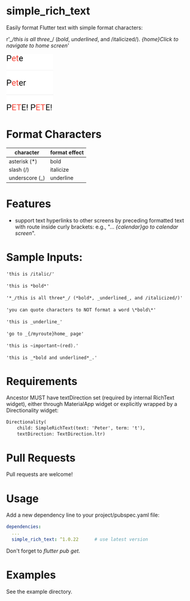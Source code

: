 # simple_rich_text

Easily format Flutter text with simple format characters:

r'*_/this is all three*_/ (*bold*, _underlined_, and /italicized/). _{home}Click to navigate to home screen_'

![Screenshot](example.png)

 


# Format Characters

| character      | format effect                |
|-----------|----------------------|
| asterisk (*)       | bold            |
| slash (/)       | italicize            |
| underscore (_)       | underline            |



# Features

- support text hyperlinks to other screens by preceding formatted text with route inside curly brackets:  e.g., "... _{calendar}go to calendar screen_".




# Sample Inputs:
```
'this is /italic/'

'this is *bold*'

'*_/this is all three*_/ (*bold*, _underlined_, and /italicized/)'

'you can quote characters to NOT format a word \*bold\*'

'this is _underline_'

'go to _{/myroute}home_ page'

'this is ~important~(red).'

'this is _*bold and underlined*_.'
```


# Requirements
Ancestor MUST have textDirection set (required by internal RichText widget), either through MaterialApp widget or explicitly wrapped by a Directionality widget:
```
Directionality(
    child: SimpleRichText(text: 'Peter', term: 't'),
    textDirection: TextDirection.ltr)
```


# Pull Requests
Pull requests are welcome!


# Usage
Add a new dependency line to your project/pubspec.yaml file:

```yaml
dependencies:
  ...
  simple_rich_text: ^1.0.22      # use latest version
```

Don't forget to *flutter pub get*.


# Examples

See the example directory.